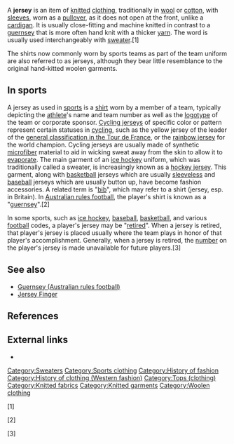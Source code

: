 A **jersey** is an item of [knitted](knit "wikilink")
[clothing](clothing "wikilink"), traditionally in
[wool](wool "wikilink") or [cotton](cotton "wikilink"), with
[sleeves](sleeve "wikilink"), worn as a [pullover](Sweater "wikilink"),
as it does not open at the front, unlike a
[cardigan](Cardigan_(sweater) "wikilink"). It is usually close-fitting
and machine knitted in contrast to a
[guernsey](guernsey_(clothing) "wikilink") that is more often hand knit
with a thicker [yarn](yarn "wikilink"). The word is usually used
interchangeably with [sweater](sweater "wikilink").[1]

The shirts now commonly worn by sports teams as part of the team uniform
are also referred to as jerseys, although they bear little resemblance
to the original hand-kitted woolen garments.

## In sports

A jersey as used in [sports](sport "wikilink") is a
[shirt](shirt "wikilink") worn by a member of a team, typically
depicting the [athlete](sportsperson "wikilink")'s name and team number
as well as the [logotype](logotype "wikilink") of the team or corporate
sponsor. [Cycling jerseys](Cycling_jersey "wikilink") of specific color
or pattern represent certain statuses in [cycling](cycling "wikilink"),
such as the yellow jersey of the leader of the [general classification
in the Tour de
France](general_classification_in_the_Tour_de_France "wikilink"), or the
[rainbow jersey](rainbow_jersey "wikilink") for the world champion.
Cycling jerseys are usually made of synthetic
[microfiber](microfiber "wikilink") material to aid in wicking sweat
away from the skin to allow it to [evaporate](evaporate "wikilink"). The
main garment of an [ice hockey](ice_hockey "wikilink") uniform, which
was traditionally called a sweater, is increasingly known as a [hockey
jersey](hockey_jersey "wikilink"). This garment, along with
[basketball](basketball "wikilink") jerseys which are usually
[sleeveless](sleeveless "wikilink") and [baseball](baseball "wikilink")
jerseys which are usually button up, have become fashion accessories. A
related term is "[bib](Bib_(garment) "wikilink")", which may refer to a
shirt (jersey, esp. in Britain). In [Australian rules
football](Australian_rules_football "wikilink"), the player's shirt is
known as a
"[guernsey](guernsey_(Australian_rules_football) "wikilink")".[2]

In some sports, such as [ice hockey](ice_hockey "wikilink"),
[baseball](baseball "wikilink"), [basketball](basketball "wikilink"),
and various [football](football "wikilink") codes, a player's jersey may
be "[retired](retired_number#See_also "wikilink")". When a jersey is
retired, that player's jersey is placed usually where the team plays in
honor of that player's accomplishment. Generally, when a jersey is
retired, the [number](Number_(sports) "wikilink") on the player's jersey
is made unavailable for future players.[3]

## See also

-   [Guernsey (Australian rules
    football)](Guernsey_(Australian_rules_football) "wikilink")
-   [Jersey Finger](Jersey_Finger "wikilink")

## References

## External links

-

[Category:Sweaters](Category:Sweaters "wikilink") [Category:Sports
clothing](Category:Sports_clothing "wikilink") [Category:History of
fashion](Category:History_of_fashion "wikilink") [Category:History of
clothing (Western
fashion)](Category:History_of_clothing_(Western_fashion) "wikilink")
[Category:Tops (clothing)](Category:Tops_(clothing) "wikilink")
[Category:Knitted fabrics](Category:Knitted_fabrics "wikilink")
[Category:Knitted garments](Category:Knitted_garments "wikilink")
[Category:Woolen clothing](Category:Woolen_clothing "wikilink")

[1]

[2]

[3]